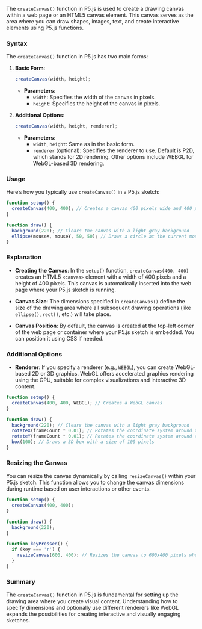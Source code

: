 The `createCanvas()` function in P5.js is used to create a drawing canvas within a web page or an HTML5 canvas element. This canvas serves as the area where you can draw shapes, images, text, and create interactive elements using P5.js functions.

### Syntax

The `createCanvas()` function in P5.js has two main forms:

1. **Basic Form**:
   ```javascript
   createCanvas(width, height);
   ```
   - **Parameters**:
     - `width`: Specifies the width of the canvas in pixels.
     - `height`: Specifies the height of the canvas in pixels.

2. **Additional Options**:
   ```javascript
   createCanvas(width, height, renderer);
   ```
   - **Parameters**:
     - `width`, `height`: Same as in the basic form.
     - `renderer` (optional): Specifies the renderer to use. Default is P2D, which stands for 2D rendering. Other options include WEBGL for WebGL-based 3D rendering.

### Usage

Here’s how you typically use `createCanvas()` in a P5.js sketch:

```javascript
function setup() {
  createCanvas(400, 400); // Creates a canvas 400 pixels wide and 400 pixels high
}

function draw() {
  background(220); // Clears the canvas with a light gray background
  ellipse(mouseX, mouseY, 50, 50); // Draws a circle at the current mouse position
}
```

### Explanation

- **Creating the Canvas**: In the `setup()` function, `createCanvas(400, 400)` creates an HTML5 `<canvas>` element with a width of 400 pixels and a height of 400 pixels. This canvas is automatically inserted into the web page where your P5.js sketch is running.

- **Canvas Size**: The dimensions specified in `createCanvas()` define the size of the drawing area where all subsequent drawing operations (like `ellipse()`, `rect()`, etc.) will take place.

- **Canvas Position**: By default, the canvas is created at the top-left corner of the web page or container where your P5.js sketch is embedded. You can position it using CSS if needed.

### Additional Options

- **Renderer**: If you specify a renderer (e.g., `WEBGL`), you can create WebGL-based 2D or 3D graphics. WebGL offers accelerated graphics rendering using the GPU, suitable for complex visualizations and interactive 3D content.

```javascript
function setup() {
  createCanvas(400, 400, WEBGL); // Creates a WebGL canvas
}

function draw() {
  background(220); // Clears the canvas with a light gray background
  rotateX(frameCount * 0.01); // Rotates the coordinate system around the X axis
  rotateY(frameCount * 0.01); // Rotates the coordinate system around the Y axis
  box(100); // Draws a 3D box with a size of 100 pixels
}
```

### Resizing the Canvas

You can resize the canvas dynamically by calling `resizeCanvas()` within your P5.js sketch. This function allows you to change the canvas dimensions during runtime based on user interactions or other events.

```javascript
function setup() {
  createCanvas(400, 400);
}

function draw() {
  background(220);
}

function keyPressed() {
  if (key === 'r') {
    resizeCanvas(600, 400); // Resizes the canvas to 600x400 pixels when 'r' key is pressed
  }
}
```

### Summary

The `createCanvas()` function in P5.js is fundamental for setting up the drawing area where you create visual content. Understanding how to specify dimensions and optionally use different renderers like WebGL expands the possibilities for creating interactive and visually engaging sketches.
